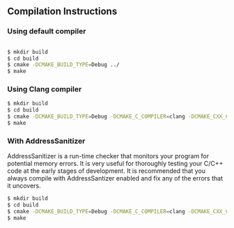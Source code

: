 ## Compilation Instructions

### Using default compiler
```bash

$ mkdir build 
$ cd build
$ cmake -DCMAKE_BUILD_TYPE=Debug ../
$ make
```

### Using Clang compiler

```bash
$ mkdir build 
$ cd build
$ cmake -DCMAKE_BUILD_TYPE=Debug -DCMAKE_C_COMPILER=clang -DCMAKE_CXX_COMPILER=clang++ ../
$ make
```

### With AddressSanitizer

AddressSanitizer is a run-time checker that monitors your program for potential
memory errors. It is very useful for thoroughly testing your C/C++ code at the
early stages of development. It is recommended that you always compile with
AddressSantizer enabled and fix any of the errors that it uncovers.


```bash
$ mkdir build 
$ cd build
$ cmake -DCMAKE_BUILD_TYPE=Debug -DCMAKE_C_COMPILER=clang -DCMAKE_CXX_COMPILER=clang++ -DWITH_ASAN=ON ../
$ make
```

